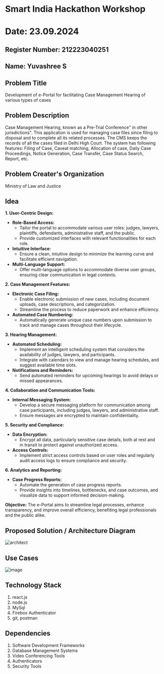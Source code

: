 # Smart India Hackathon Workshop
# Date: 23.09.2024
## Register Number: 212223040251
## Name: Yuvashree S 
## Problem Title
Development of e-Portal for facilitating Case Management Hearing of various types of cases
## Problem Description
Case Management Hearing, known as a Pre-Trial Conference" in other jurisdictions". This application is used for managing case files since filing to disposal and to complete all its related processes. The CMS keeps the records of all the cases filed in Delhi High Court. The system has following features: Filing of Case, Caveat matching, Allocation of case, Daily Case Proceedings, Notice Generation, Case Transfer, Case Status Search, Report, etc.
## Problem Creater's Organization
Ministry of Law and Justice
## Idea
**1. User-Centric Design:**
   - **Role-Based Access:**
     - Tailor the portal to accommodate various user roles: judges, lawyers, plaintiffs, defendants, administrative staff, and the public.
     - Provide customized interfaces with relevant functionalities for each role.
   - **Intuitive Interface:**
     - Ensure a clean, intuitive design to minimize the learning curve and facilitate efficient navigation.
   - **Multi-Language Support:**
     - Offer multi-language options to accommodate diverse user groups, ensuring clear communication in legal contexts.

**2. Case Management Features:**
   - **Electronic Case Filing:**
     - Enable electronic submission of new cases, including document uploads, case descriptions, and categorization.
     - Streamline the process to reduce paperwork and enhance efficiency.
   - **Automated Case Numbering:**
     - Automatically generate unique case numbers upon submission to track and manage cases throughout their lifecycle.

**3. Hearing Management:**
   - **Automated Scheduling:**
     - Implement an intelligent scheduling system that considers the availability of judges, lawyers, and participants.
     - Integrate with calendars to view and manage hearing schedules, and suggest available time slots.
   - **Notifications and Reminders:**
     - Send automated reminders for upcoming hearings to avoid delays or missed appearances.

**4. Collaboration and Communication Tools:**
   - **Internal Messaging System:**
     - Develop a secure messaging platform for communication among case participants, including judges, lawyers, and administrative staff.
     - Ensure messages are encrypted to maintain confidentiality.

**5. Security and Compliance:**
   - **Data Encryption:**
     - Encrypt all data, particularly sensitive case details, both at rest and in transit to protect against unauthorized access.
   - **Access Controls:**
     - Implement strict access controls based on user roles and regularly audit access logs to ensure compliance and security.

**6. Analytics and Reporting:**
   - **Case Progress Reports:**
     - Automate the generation of case progress reports.
     - Provide insights into timelines, bottlenecks, and case outcomes, and visualize data to support informed decision-making.

**Objective:**
The e-Portal aims to streamline legal processes, enhance transparency, and improve overall efficiency, benefiting legal professionals and the public alike.

## Proposed Solution / Architecture Diagram
![architect](https://github.com/user-attachments/assets/557fb059-c82d-4264-bc21-556a76987246)

## Use Cases
![image](https://github.com/user-attachments/assets/c439fedc-a843-44d8-a90a-976d5def369c)

## Technology Stack
1. react.js
2. node.js
3. MySql
4. Firebox Authenticator
5. git, postman


## Dependencies
1. Software Development Frameworks
2. Database Management Systems
3. Video Conferencing Tools
4. Authenticators
5. Security Tools

